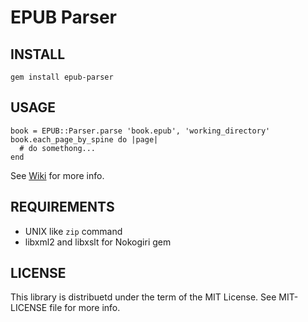 EPUB Parser
==========

INSTALL
-------
    gem install epub-parser  

USAGE
-----
    book = EPUB::Parser.parse 'book.epub', 'working_directory'
    book.each_page_by_spine do |page|
      # do somethong...
    end

See [Wiki](https://gitorious.org/epub/pages/Home) for more info.

REQUIREMENTS
------------
* UNIX like `zip` command
* libxml2 and libxslt for Nokogiri gem

LICENSE
-------
This library is distribuetd under the term of the MIT License.
See MIT-LICENSE file for more info.